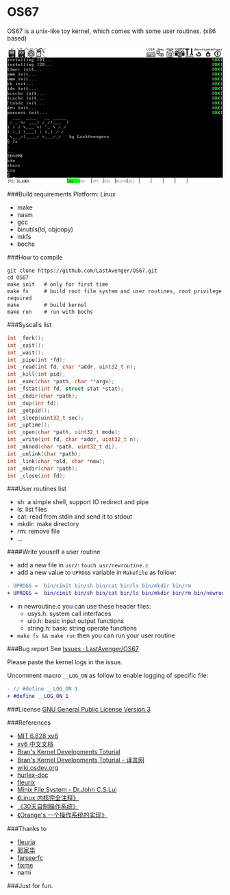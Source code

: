 OS67
===============================
OS67 is a unix-like toy kernel, which comes with some user routines. (x86 based)

![OS67](scrshot.png)


###Build requirements
Platform: Linux
* make
* nasm
* gcc
* binutils(ld, objcopy)
* mkfs
* bochs
     
###How to compile  
```shell
git clone https://github.com/LastAvenger/OS67.git
cd OS67
make init   # only for first time
make fs     # build root file system and user routines, root privilege required
make        # build kernel
make run    # run with bochs
```

###Syscalls list
```c
int _fork();
int _exit();
int _wait();
int _pipe(int *fd);
int _read(int fd, char *addr, uint32_t n);
int _kill(int pid);
int _exec(char *path, char **argv);
int _fstat(int fd, struct stat *stat);
int _chdir(char *path);
int _dup(int fd);
int _getpid();
int _sleep(uint32_t sec);
int _uptime();
int _open(char *path, uint32_t mode);
int _write(int fd, char *addr, uint32_t n);
int _mknod(char *path, uint32_t di);
int _unlink(char *path);
int _link(char *old, char *new);
int _mkdir(char *path);
int _close(int fd);
```

###User routines list
* sh: a simple shell, support IO redirect and pipe
* ls: list files
* cat: read from stdin and send it to stdout
* mkdir: make directory
* rm: remove file
* ...

####Write youself a user routine
* add a new file in `usr/`: `touch usr/newroutine.c`
* add a new value to `UPROGS` variable in `Makefile` as follow:

```patch
- UPROGS =  bin/cinit bin/sh bin/cat bin/ls bin/mkdir bin/rm
+ UPROGS =  bin/cinit bin/sh bin/cat bin/ls bin/mkdir bin/rm bin/newroutine
```

* in newroutine.c you can use these header files:
    * usys.h: system call interfaces
    * uio.h: basic input output functions
    * string.h: basic string operate functions
* `make fs && make run` then you can run your user routine


###Bug report
See [Issues · LastAvenger/OS67](https://github.com/LastAvenger/OS67/issues)

Please paste the kernel logs in the issue.

Uncomment macro `__LOG_ON` as follow to enable logging of specific file:

```patch
- // #define __LOG_ON 1
+ #define __LOG_ON 1
```

###License
[GNU General Public License Version 3](https://github.com/LastAvenger/OS67/blob/master/LICENSE)

###References
* [MIT 6.828 xv6](http://pdos.csail.mit.edu/6.828/2011/xv6.html)
* [xv6 中文文档](https://github.com/ranxian/xv6-chinese)
* [Bran's Kernel Developments Toturial](http://www.osdever.net/bkerndev/Docs/gettingstarted.htm)
* [Bran's Kernel Developments Toturial - 译言网](http://article.yeeyan.org/view/197439/161890)
* [wiki.osdev.org](http://wiki.osdev.org/Main_Page)
* [hurlex-doc](https://github.com/hurley25/hurlex-doc)
* [fleurix](https://github.com/Fleurer/fleurix)
* [Minix File System - Dr.John C.S.Lui](https://koala.cs.pub.ro/redmine/attachments/download/105/minix.pdf)
* [《Linux 内核完全注释》](http://book.douban.com/subject/1231236/)
* [《30天自制操作系统》](http://book.douban.com/subject/11530329/)
* [《Orange's 一个操作系统的实现》](http://book.douban.com/subject/3735649/)

###Thanks to
* [fleuria](http://fleurer-lee.com/)
* [郭家华](http://www.zhihu.com/people/guo-jiahua)
* [farseerfc](https://farseerfc.me/)
* [fixme](https://fbq.github.io/)
* nami

###Just for fun. 
